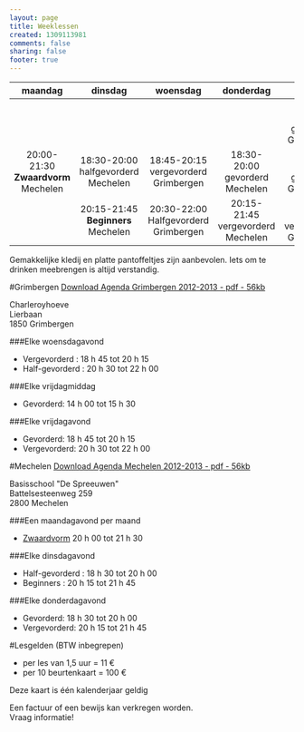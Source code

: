 ```yaml
--- 
layout: page
title: Weeklessen
created: 1309113981
comments: false
sharing: false
footer: true
---
```


|maandag|dinsdag|woensdag|donderdag|vrijdag|
|:-----:|:-----:|:-----:|:-----:|:-----:|
|       |       |       |       |14:00-15:30 gevorderd Grimbergen|
|20:00-21:30 **Zwaardvorm** Mechelen|18:30-20:00 halfgevorderd Mechelen|18:45-20:15 vergevorderd Grimbergen|18:30-20:00 gevorderd Mechelen|18:45-20:15 gevorderd Grimbergen|
||20:15-21:45 **Beginners** Mechelen|20:30-22:00 Halfgevorderd Grimbergen|20:15-21:45 vergevorderd Mechelen|20:30-22:00 vergevorderd Grimbergen|
  

Gemakkelijke kledij en platte pantoffeltjes zijn aanbevolen. Iets om te drinken meebrengen is altijd verstandig.

#Grimbergen
[Download Agenda Grimbergen 2012-2013 - pdf - 56kb](/flyers/Agenda_Grimbergen_2012-2013.pdf)

Charleroyhoeve  
Lierbaan  
1850 Grimbergen

###Elke woensdagavond
* Vergevorderd : 18 h 45 tot 20 h 15
* Half-gevorderd : 20 h 30 tot 22 h 00

###Elke vrijdagmiddag
* Gevorderd: 14 h 00 tot 15 h 30

###Elke vrijdagavond
* Gevorderd: 18 h 45 tot 20 h 15
* Vergevorderd: 20 h 30 tot 22 h 00


#Mechelen
[Download Agenda Mechelen 2012-2013 - pdf - 56kb](/flyers/Agenda_Mechelen_2012-2013.pdf)

Basisschool "De Spreeuwen"  
Battelsesteenweg 259  
2800 Mechelen

###Een maandagavond per maand
* [Zwaardvorm](../zwaardvorm/weeklessen.html) 20 h 00 tot 21 h 30

###Elke dinsdagavond
* Half-gevorderd : 18 h 30 tot 20 h 00
* Beginners : 20 h 15 tot 21 h 45

###Elke donderdagavond
* Gevorderd: 18 h 30 tot 20 h 00
* Vergevorderd: 20 h 15 tot 21 h 45
	
#Lesgelden (BTW inbegrepen)
* per les van 1,5 uur = 11 &euro;
* per 10 beurtenkaart = 100 &euro;

Deze kaart is één kalenderjaar geldig

Een factuur of een bewijs kan verkregen worden.  
Vraag informatie!
